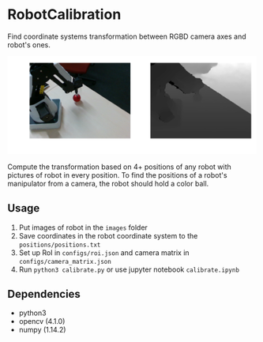 # RobotCalibration
Find coordinate systems transformation between RGBD camera axes and robot's ones.

![Alt text](readme_files/capture1.png?raw=true "Title")

Compute the transformation based on 4+ positions of any robot with pictures of robot in every position.
To find the positions of a robot's manipulator from a camera, the robot should hold a color ball.

## Usage

1. Put images of robot in the `images` folder
2. Save coordinates in the robot coordinate system to the `positions/positions.txt`
3. Set up RoI in `configs/roi.json` and camera matrix in  `configs/camera_matrix.json`
4. Run `python3 calibrate.py` or use jupyter notebook `calibrate.ipynb`

## Dependencies
* python3
* opencv (4.1.0)
* numpy (1.14.2)

